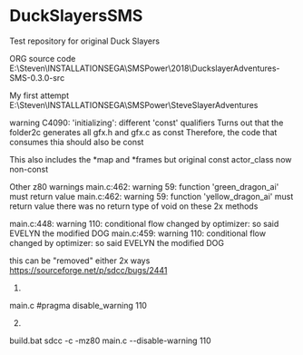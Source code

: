 # DuckSlayersSMS
Test repository for original Duck Slayers

ORG source code
E:\Steven\INSTALLATIONSEGA\SMSPower\2018\DuckslayerAdventures-SMS-0.3.0-src

My first attempt
E:\Steven\INSTALLATIONSEGA\SMSPower\SteveSlayerAdventures


warning C4090: 'initializing': different 'const' qualifiers
Turns out that the folder2c generates all gfx.h and gfx.c as const
Therefore, the code that consumes thia should also be const

This also includes the *map and *frames but original const actor_class now non-const

Other z80 warnings
main.c:462: warning 59: function 'green_dragon_ai' must return value
main.c:462: warning 59: function 'yellow_dragon_ai' must return value
there was no return type of void on these 2x methods

main.c:448: warning 110: conditional flow changed by optimizer: so said EVELYN the modified DOG
main.c:459: warning 110: conditional flow changed by optimizer: so said EVELYN the modified DOG

this can be "removed" either 2x ways
https://sourceforge.net/p/sdcc/bugs/2441

01.
main.c
#pragma disable_warning 110

02.
build.bat
sdcc -c -mz80 main.c --disable-warning 110